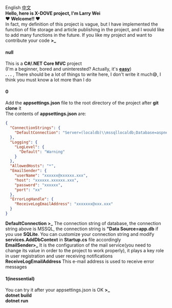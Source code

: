 ﻿English [中文](https://github.com/linghuchong123/POYA/blob/master/POYA/README/README.zh-CN.md "中文文档")  
**Hello, here is X-DOVE project, I'm Larry Wei**  
**❤ Welcome!! ❤**  
In fact, my definition of this project is vague, but I have implemented the function of file storage and article publishing in the project, and I would like to add many functions in the future. If you like my project and want to contribute your code **>_**   
####  null  

This is a **C#/.NET Core MVC** project   
(I'm a beginner, bored and uninterested? Actually, it's **[easy](https://docs.microsoft.com/en-us/aspnet/?view=aspnetcore-2.2#pivot=core "easy")**)  
**. . .** , There should be a lot of things to write here, I don't write it much😅, I think you must know a lot more than I do
#### 0  

Add the **appsettings.json** file to the root directory of the project after **git clone** it   
The contents of **appsettings.json** are:  
```json
{
  "ConnectionStrings": { 
    "DefaultConnection": "Server=(localdb)\\mssqllocaldb;Database=aspnet-POYA-0E28E843-176D-49F3-9739-6D5E6F1BC3F5;Trusted_Connection=True;MultipleActiveResultSets=true"
  },
  "Logging": {
    "LogLevel": {
      "Default": "Warning"
    }
  },
  "AllowedHosts": "*",
  "EmailSender": {
    "userName": "xxxxxx@xxxxxx.xxx",
    "host": "xxxxxx.xxxxxx.xxx",
    "password": "xxxxxx",
    "port": "xx"
  }, 
  "ErrorLogHandle": {
    "ReceiveLogEmailAddress": "xxxxxxx@xxx.xxx"
  }
} 
```     
**DefaultConnection >_** The connection string of database, the connection string above is MSSQL, the  connection string is **"Data Source=app.db** if you use **SQLite**. You can customize your connection string and modify **services.AddDbContext**  in **Startup.cs** file accordingly  
**EmailSender>_** It is the configuration of the mail service(you need to change its value in order to the project to work properly), it plays a key role in user registration and user receiving notifications
**ReceiveLogEmailAddress** This e-mail address is used to receive error messages    
#### 1(inessential)    
You can try it after your appsettings.json is OK **>_**  
**dotnet build**  
**dotnet run**

 
